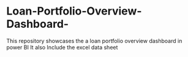 # Loan-Portfolio-Overview-Dashboard-
This repository showcases the a loan portfolio overview dashboard in power BI
It also Include the excel data sheet
